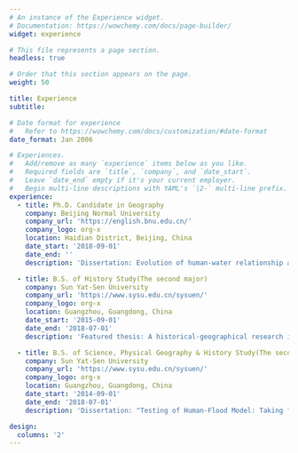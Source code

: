 ```yaml
---
# An instance of the Experience widget.
# Documentation: https://wowchemy.com/docs/page-builder/
widget: experience

# This file represents a page section.
headless: true

# Order that this section appears on the page.
weight: 50

title: Experience
subtitle:

# Date format for experience
#   Refer to https://wowchemy.com/docs/customization/#date-format
date_format: Jan 2006

# Experiences.
#   Add/remove as many `experience` items below as you like.
#   Required fields are `title`, `company`, and `date_start`.
#   Leave `date_end` empty if it's your current employer.
#   Begin multi-line descriptions with YAML's `|2-` multi-line prefix.
experience:
  - title: Ph.D. Candidate in Geography
    company: Beijing Normal University
    company_url: 'https://english.bnu.edu.cn/'
    company_logo: org-x
    location: Haidian District, Beijing, China
    date_start: '2018-09-01'
    date_end: ''
    description: 'Dissertation: Evolution of human-water relationship and its mechanism in the Yellow River Basin'

  - title: B.S. of History Study(The second major)
    company: Sun Yat-Sen University
    company_url: 'https://www.sysu.edu.cn/sysuen/'
    company_logo: org-x
    location: Guangzhou, Guangdong, China
    date_start: '2015-09-01'
    date_end: '2018-07-01'
    description: 'Featured thesis: A historical-geographical research in spatial structure of market in the Yellow River flood Plain, Ningxia'

  - title: B.S. of Science, Physical Geography & History Study(The second major)
    company: Sun Yat-Sen University
    company_url: 'https://www.sysu.edu.cn/sysuen/'
    company_logo: org-x
    location: Guangzhou, Guangdong, China
    date_start: '2014-09-01'
    date_end: '2018-07-01'
    description: 'Dissertation: "Testing of Human-Flood Model: Taking floodplain of the Yellow River in Ningxia as an example"'

design:
  columns: '2'
---
```

